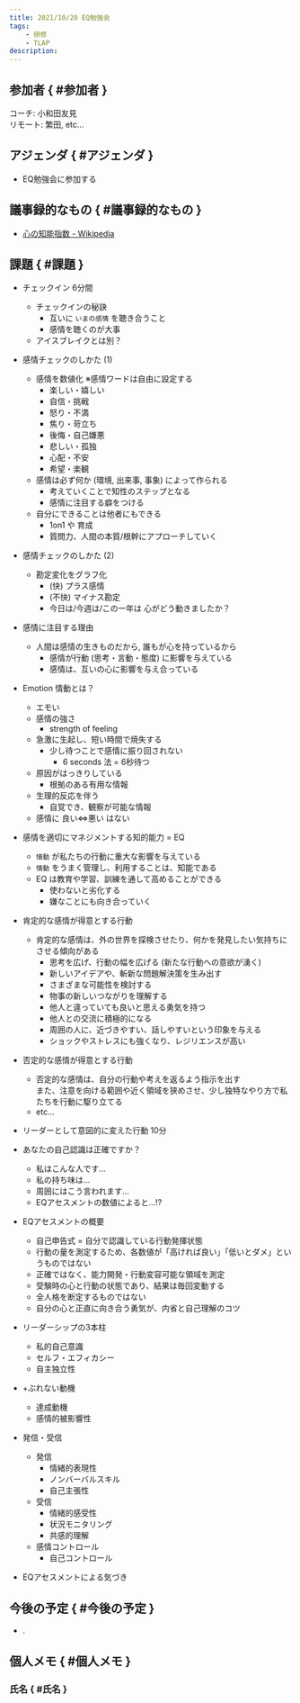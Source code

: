```yaml
---
title: 2021/10/20 EQ勉強会
tags:
    - 研修
    - TLAP
description: 
---
```


## 参加者 { #参加者 }

コーチ: 小和田友見  
リモート: 繁田, etc...  

## アジェンダ { #アジェンダ }

* EQ勉強会に参加する

## 議事録的なもの { #議事録的なもの }

* [心の知能指数 - Wikipedia](https://ja.wikipedia.org/wiki/心の知能指数)

## 課題 { #課題 }

* チェックイン 6分間
    * チェックインの秘訣
        * 互いに `いまの感情` を聴き合うこと
        * 感情を聴くのが大事
    * アイスブレイクとは別？

* 感情チェックのしかた (1)
    * 感情を数値化 ※感情ワードは自由に設定する
        * 楽しい・嬉しい
        * 自信・挑戦
        * 怒り・不満
        * 焦り・苛立ち
        * 後悔・自己嫌悪
        * 悲しい・孤独
        * 心配・不安
        * 希望・楽観
    * 感情は必ず何か (環境, 出来事, 事象) によって作られる
        * 考えていくことで知性のステップとなる
        * 感情に注目する癖をつける
    * 自分にできることは他者にもできる
        * 1on1 や 育成
        * 質問力、人間の本質/根幹にアプローチしていく

* 感情チェックのしかた (2)
    * 勘定変化をグラフ化
        * (快) プラス感情
        * (不快) マイナス勘定
        * 今日は/今週は/この一年は 心がどう動きましたか？

* 感情に注目する理由
    * 人間は感情の生きものだから, 誰もが心を持っているから
        * 感情が行動 (思考・言動・態度) に影響を与えている
        * 感情は、互いの心に影響を与え合っている

* Emotion 情動とは？
    * エモい
    * 感情の強さ
        * strength of feeling
    * 急激に生起し、短い時間で焼失する
        * 少し待つことで感情に振り回されない
            * 6 seconds 法 = 6秒待つ
    * 原因がはっきりしている
        * 根拠のある有用な情報
    * 生理的反応を伴う
        * 自覚でき、観察が可能な情報
    * 感情に 良い⇔悪い はない

* 感情を適切にマネジメントする知的能力 = EQ
    * `情動` が私たちの行動に重大な影響を与えている
    * `情動` をうまく管理し、利用することは、知能である
    * EQ は教育や学習、訓練を通して高めることができる
        * 使わないと劣化する
        * 嫌なことにも向き合っていく

* 肯定的な感情が得意とする行動
    * 肯定的な感情は、外の世界を探検させたり、何かを発見したい気持ちにさせる傾向がある
        * 思考を広げ、行動の幅を広げる (新たな行動への意欲が湧く)
        * 新しいアイデアや、斬新な問題解決策を生み出す
        * さまざまな可能性を検討する
        * 物事の新しいつながりを理解する
        * 他人と違っていても良いと思える勇気を持つ
        * 他人との交流に積極的になる
        * 周囲の人に、近づきやすい、話しやすいという印象を与える
        * ショックやストレスにも強くなり、レジリエンスが高い

* 否定的な感情が得意とする行動
    * 否定的な感情は、自分の行動や考えを返るよう指示を出す  
      また、注意を向ける範囲や近く領域を狭めさせ、少し独特なやり方で私たちを行動に駆り立てる
    * etc...

* リーダーとして意図的に変えた行動 10分

* あなたの自己認識は正確ですか？
    * 私はこんな人です…
    * 私の持ち味は…
    * 周囲にはこう言われます…
    * EQアセスメントの数値によると…!?

* EQアセスメントの概要
    * 自己申告式 = 自分で認識している行動発揮状態
    * 行動の量を測定するため、各数値が「高ければ良い」「低いとダメ」というものではない
    * 正確ではなく、能力開発・行動変容可能な領域を測定
    * 受験時の心と行動の状態であり、結果は毎回変動する
    * 全人格を断定するものではない
    * 自分の心と正直に向き合う勇気が、内省と自己理解のコツ

* リーダーシップの3本柱
    * 私的自己意識
    * セルフ・エフィカシー
    * 自主独立性
* +ぶれない動機
    * 達成動機
    * 感情的被影響性
* 発信・受信
    * 発信
        * 情緒的表現性
        * ノンバーバルスキル
        * 自己主張性
    * 受信
        * 情緒的感受性
        * 状況モニタリング
        * 共感的理解
    * 感情コントロール
        * 自己コントロール

* EQアセスメントによる気づき

## 今後の予定 { #今後の予定 }

* .

## 個人メモ { #個人メモ }

### 氏名 { #氏名 }
